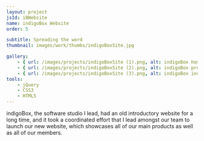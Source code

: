```yaml
---
layout: project
jsId: iBWebsite
name: indigoBox Website
order: 5

subtitle: Spreading the word
thumbnail: images/work/thumbs/indigoBoxSite.jpg

gallery:
    - { url: /images/projects/indigoBoxSite (1).png, alt: indigoBox homepage screenshot }
    - { url: /images/projects/indigoBoxSite (2).png, alt: indigoBox projects page screenshot }
    - { url: /images/projects/indigoBoxSite (3).png, alt: indigoBox individual project page screenshot }
tools:
    - jQuery
    - CSS3
    - HTML5
---
```


indigoBox, the software studio I lead, had an old introductory website for a long time, and it took a coordinated effort that I lead amongst our team to launch our new website, which showcases all of our main products as well as all of our members.
